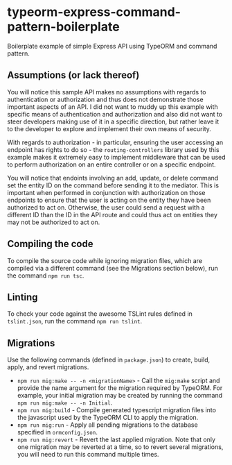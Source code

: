 # typeorm-express-command-pattern-boilerplate
Boilerplate example of simple Express API using TypeORM and command pattern.

## Assumptions (or lack thereof)
You will notice this sample API makes no assumptions with regards to authentication or authorization and thus does not demonstrate those important aspects of an API. I did not want to muddy up this example with specific means of authentication and authorization and also did not want to steer developers making use of it in a specific direction, but rather leave it to the developer to explore and implement their own means of security.

With regards to authorization - in particular, ensuring the user accessing an endpoint has rights to do so - the `routing-controllers` library used by this example makes it extremely easy to implement middleware that can be used to perform authorization on an entire controller or on a specific endpoint.

You will notice that endoints involving an add, update, or delete command set the entity ID on the command before sending it to the mediator. This is important when performed in conjunction with authorization on those endpoints to ensure that the user is acting on the entity they have been authorized to act on. Otherwise, the user could send a request with a different ID than the ID in the API route and could thus act on entities they may not be authorized to act on.

## Compiling the code
To compile the source code while ignoring migration files, which are compiled via a different command (see the Migrations section below), run the command `npm run tsc`.

## Linting
To check your code against the awesome TSLint rules defined in `tslint.json`, run the command `npm run tslint`.

## Migrations
Use the following commands (defined in `package.json`) to create, build, apply, and revert migrations.

* `npm run mig:make -- -n <migrationName>` - Call the `mig:make` script and provide the name argument for the migration required by TypeORM. For example, your initial migration may be created by running the command `npm run mig:make -- -n Initial`.
* `npm run mig:build` - Compile generated typescript migration files into the javascript used by the TypeORM CLI to apply the migration.
* `npm run mig:run` - Apply all pending migrations to the database specified in `ormconfig.json`.
* `npm run mig:revert` - Revert the last applied migration. Note that only one migration may be reverted at a time, so to revert several migrations, you will need to run this command multiple times.
